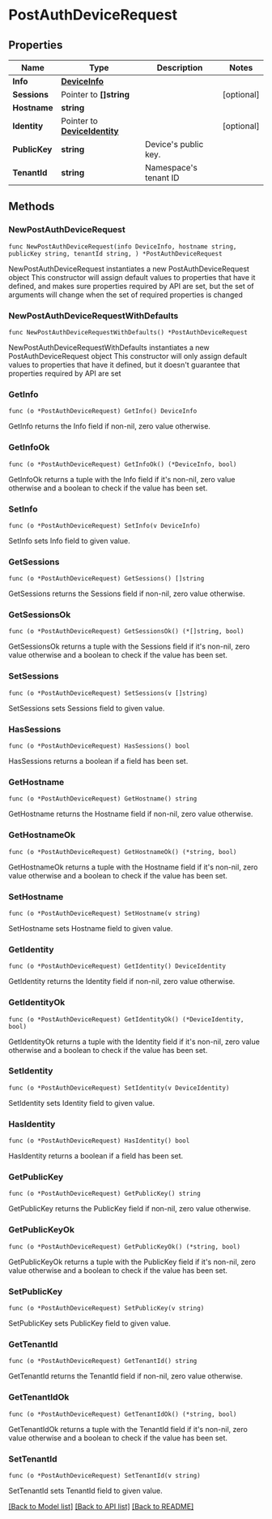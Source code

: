 # PostAuthDeviceRequest

## Properties

Name | Type | Description | Notes
------------ | ------------- | ------------- | -------------
**Info** | [**DeviceInfo**](DeviceInfo.md) |  | 
**Sessions** | Pointer to **[]string** |  | [optional] 
**Hostname** | **string** |  | 
**Identity** | Pointer to [**DeviceIdentity**](DeviceIdentity.md) |  | [optional] 
**PublicKey** | **string** | Device&#39;s public key. | 
**TenantId** | **string** | Namespace&#39;s tenant ID | 

## Methods

### NewPostAuthDeviceRequest

`func NewPostAuthDeviceRequest(info DeviceInfo, hostname string, publicKey string, tenantId string, ) *PostAuthDeviceRequest`

NewPostAuthDeviceRequest instantiates a new PostAuthDeviceRequest object
This constructor will assign default values to properties that have it defined,
and makes sure properties required by API are set, but the set of arguments
will change when the set of required properties is changed

### NewPostAuthDeviceRequestWithDefaults

`func NewPostAuthDeviceRequestWithDefaults() *PostAuthDeviceRequest`

NewPostAuthDeviceRequestWithDefaults instantiates a new PostAuthDeviceRequest object
This constructor will only assign default values to properties that have it defined,
but it doesn't guarantee that properties required by API are set

### GetInfo

`func (o *PostAuthDeviceRequest) GetInfo() DeviceInfo`

GetInfo returns the Info field if non-nil, zero value otherwise.

### GetInfoOk

`func (o *PostAuthDeviceRequest) GetInfoOk() (*DeviceInfo, bool)`

GetInfoOk returns a tuple with the Info field if it's non-nil, zero value otherwise
and a boolean to check if the value has been set.

### SetInfo

`func (o *PostAuthDeviceRequest) SetInfo(v DeviceInfo)`

SetInfo sets Info field to given value.


### GetSessions

`func (o *PostAuthDeviceRequest) GetSessions() []string`

GetSessions returns the Sessions field if non-nil, zero value otherwise.

### GetSessionsOk

`func (o *PostAuthDeviceRequest) GetSessionsOk() (*[]string, bool)`

GetSessionsOk returns a tuple with the Sessions field if it's non-nil, zero value otherwise
and a boolean to check if the value has been set.

### SetSessions

`func (o *PostAuthDeviceRequest) SetSessions(v []string)`

SetSessions sets Sessions field to given value.

### HasSessions

`func (o *PostAuthDeviceRequest) HasSessions() bool`

HasSessions returns a boolean if a field has been set.

### GetHostname

`func (o *PostAuthDeviceRequest) GetHostname() string`

GetHostname returns the Hostname field if non-nil, zero value otherwise.

### GetHostnameOk

`func (o *PostAuthDeviceRequest) GetHostnameOk() (*string, bool)`

GetHostnameOk returns a tuple with the Hostname field if it's non-nil, zero value otherwise
and a boolean to check if the value has been set.

### SetHostname

`func (o *PostAuthDeviceRequest) SetHostname(v string)`

SetHostname sets Hostname field to given value.


### GetIdentity

`func (o *PostAuthDeviceRequest) GetIdentity() DeviceIdentity`

GetIdentity returns the Identity field if non-nil, zero value otherwise.

### GetIdentityOk

`func (o *PostAuthDeviceRequest) GetIdentityOk() (*DeviceIdentity, bool)`

GetIdentityOk returns a tuple with the Identity field if it's non-nil, zero value otherwise
and a boolean to check if the value has been set.

### SetIdentity

`func (o *PostAuthDeviceRequest) SetIdentity(v DeviceIdentity)`

SetIdentity sets Identity field to given value.

### HasIdentity

`func (o *PostAuthDeviceRequest) HasIdentity() bool`

HasIdentity returns a boolean if a field has been set.

### GetPublicKey

`func (o *PostAuthDeviceRequest) GetPublicKey() string`

GetPublicKey returns the PublicKey field if non-nil, zero value otherwise.

### GetPublicKeyOk

`func (o *PostAuthDeviceRequest) GetPublicKeyOk() (*string, bool)`

GetPublicKeyOk returns a tuple with the PublicKey field if it's non-nil, zero value otherwise
and a boolean to check if the value has been set.

### SetPublicKey

`func (o *PostAuthDeviceRequest) SetPublicKey(v string)`

SetPublicKey sets PublicKey field to given value.


### GetTenantId

`func (o *PostAuthDeviceRequest) GetTenantId() string`

GetTenantId returns the TenantId field if non-nil, zero value otherwise.

### GetTenantIdOk

`func (o *PostAuthDeviceRequest) GetTenantIdOk() (*string, bool)`

GetTenantIdOk returns a tuple with the TenantId field if it's non-nil, zero value otherwise
and a boolean to check if the value has been set.

### SetTenantId

`func (o *PostAuthDeviceRequest) SetTenantId(v string)`

SetTenantId sets TenantId field to given value.



[[Back to Model list]](../README.md#documentation-for-models) [[Back to API list]](../README.md#documentation-for-api-endpoints) [[Back to README]](../README.md)


